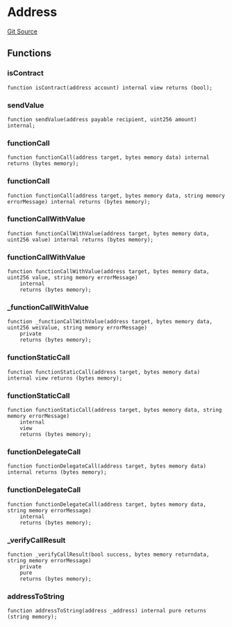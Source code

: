 # Address
[Git Source](https://github.com/KlimaDAO/klimadao-solidity/blob/704b462e69030cb9a43680057bee91d745d579ba/src/protocol/staking/regular/KlimaStakingDistributor_v4.sol)


## Functions
### isContract


```solidity
function isContract(address account) internal view returns (bool);
```

### sendValue


```solidity
function sendValue(address payable recipient, uint256 amount) internal;
```

### functionCall


```solidity
function functionCall(address target, bytes memory data) internal returns (bytes memory);
```

### functionCall


```solidity
function functionCall(address target, bytes memory data, string memory errorMessage) internal returns (bytes memory);
```

### functionCallWithValue


```solidity
function functionCallWithValue(address target, bytes memory data, uint256 value) internal returns (bytes memory);
```

### functionCallWithValue


```solidity
function functionCallWithValue(address target, bytes memory data, uint256 value, string memory errorMessage)
    internal
    returns (bytes memory);
```

### _functionCallWithValue


```solidity
function _functionCallWithValue(address target, bytes memory data, uint256 weiValue, string memory errorMessage)
    private
    returns (bytes memory);
```

### functionStaticCall


```solidity
function functionStaticCall(address target, bytes memory data) internal view returns (bytes memory);
```

### functionStaticCall


```solidity
function functionStaticCall(address target, bytes memory data, string memory errorMessage)
    internal
    view
    returns (bytes memory);
```

### functionDelegateCall


```solidity
function functionDelegateCall(address target, bytes memory data) internal returns (bytes memory);
```

### functionDelegateCall


```solidity
function functionDelegateCall(address target, bytes memory data, string memory errorMessage)
    internal
    returns (bytes memory);
```

### _verifyCallResult


```solidity
function _verifyCallResult(bool success, bytes memory returndata, string memory errorMessage)
    private
    pure
    returns (bytes memory);
```

### addressToString


```solidity
function addressToString(address _address) internal pure returns (string memory);
```

